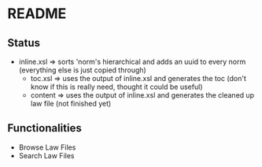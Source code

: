 # README

## Status

* inline.xsl => sorts 'norm's hierarchical and adds an uuid to every norm (everything else is just copied through)
  * toc.xsl => uses the output of inline.xsl and generates the toc (don't know if this is really need, thought it could be useful)
  * content => uses the output of inline.xsl and generates the cleaned up law file (not finished yet)



## Functionalities
* Browse Law Files
* Search Law Files
